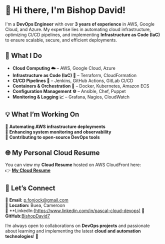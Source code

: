 # 👋 Hi there, I'm Bishop David!  

I'm a **DevOps Engineer** with over **3 years of experience** in AWS, Google Cloud, and Azure. My expertise lies in automating cloud infrastructure, optimizing CI/CD pipelines, and implementing **Infrastructure as Code (IaC)** to ensure scalable, secure, and efficient deployments.  

## 🚀 What I Do  
- **Cloud Computing ☁️** – AWS, Google Cloud, Azure  
- **Infrastructure as Code (IaC) 📜** – Terraform, CloudFormation  
- **CI/CD Pipelines 🔄** – Jenkins, GitHub Actions, GitLab CI/CD  
- **Containers & Orchestration 🐳** – Docker, Kubernetes, Amazon ECS  
- **Configuration Management ⚙️** – Ansible, Chef, Puppet  
- **Monitoring & Logging 📈** – Grafana, Nagios, CloudWatch  

## 💡 What I’m Working On  
🔹 **Automating AWS infrastructure deployments**  
🔹 **Enhancing system monitoring and observability**  
🔹 **Contributing to open-source DevOps tools**  

## 🌐 My Personal Cloud Resume  
You can view my **Cloud Resume** hosted on AWS CloudFront here:  
👉 [**My Cloud Resume**](https://d2lbfbbeb1tipx.cloudfront.net)  

## 🤝 Let’s Connect  
📧 **Email:** p.fonjock@gmail.com  
📍 **Location:** Buea, Cameroon  
🔗 **LinkedIn:[https://www.linkedin.com/in/pascal-cloud-devops]
🐙 **GitHub:**[BishopDavid7](https://github.com/BishopDavid7)  

I’m always open to collaborations on **DevOps projects** and passionate about learning and implementing the latest **cloud and automation technologies**! 🚀  
